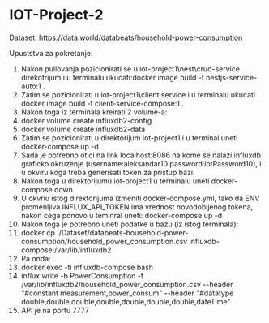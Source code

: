 # IOT-Project-2

Dataset:
https://data.world/databeats/household-power-consumption

Upuststva za pokretanje:
1. Nakon pullovanja pozicionirati se u iot-project1\nest\crud-service direkotrijum i u terminalu ukucati:docker image build -t nestjs-service-auto:1 .
2. Zatim se pozicionirati u iot-project1\client service i u terminalu ukucati docker image build -t client-service-compose:1 .
3. Nakon toga iz terminala kreirati 2 volume-a:
4. docker volume create influxdb2-config
5. docker volume create influxdb2-data
6. Zatim se pozicionirati u direktorijum iot-project1 i u terminal uneti docker-compose up -d
7. Sada je potrebno otici na link localhost:8086 na kome se nalazi influxdb graficko okruzenje (username:aleksandar10 password:iotPassword10), i u okviru koga treba generisati token za pristup bazi.
8. Nakon toga u direktorijumu iot-project1 u terminalu uneti docker-compose down
9. U okvriu istog direktorijuma izmeniti docker-compose.yml, tako da ENV promenljiva INFLUX_API_TOKEN ima vrednost novodobijenog tokena, nakon cega ponovo u teminral uneti: docker-compose up -d 
10. Nakon toga je potrebno uneti podatke u bazu (iz istog terminala):
11. docker cp ./Dataset/databeats-household-power-consumption/household_power_consumption.csv influxdb-compose:/var/lib/influxdb2
12. Pa onda:
13. docker exec -ti influxdb-compose bash
14. influx write -b PowerConsumption -f /var/lib/influxdb2/household_power_consumption.csv --header "#constant measurement,power_consum" --header "#datatype double,double,double,double,double,double,double,dateTime"
15. API je na portu 7777
